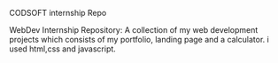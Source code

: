 CODSOFT internship Repo


WebDev Internship Repository: A collection of my web development projects which consists of my portfolio, landing page and a calculator. i used html,css and javascript.
